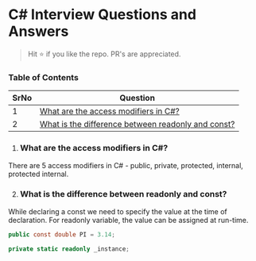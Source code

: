 # C# Interview Questions and Answers

> Hit :star: if you like the repo. PR's are appreciated.

### Table of Contents

|	SrNo	|	Question	|
|-----------|---------------|
|1	| [What are the access modifiers in C#?](#what-are-the-access-modifiers-in-C#)|
|2	| [What is the difference between readonly and const?](#what-is-the-difference-between-readonly-and-const)|


1. ### What are the access modifiers in C#?

There are 5 access modifiers in C# - public, private, protected, internal, protected internal.

2. ### What is the difference between readonly and const?

 While declaring a const we need to specify the value at the time of declaration. For readonly variable, the value can be assigned at run-time. 

 ```csharp
 public const double PI = 3.14;
 
 private static readonly _instance;
 ```
